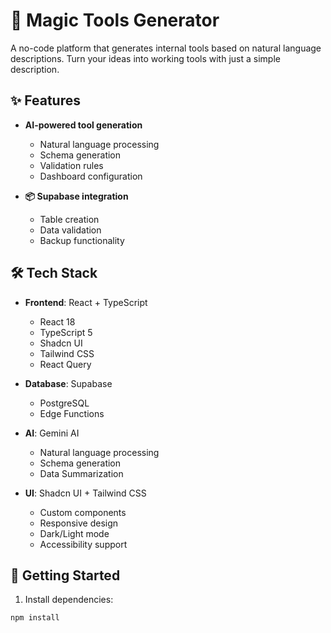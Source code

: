 # 🚀 Magic Tools Generator

A no-code platform that generates internal tools based on natural language descriptions. Turn your ideas into working tools with just a simple description.

## ✨ Features

- **AI-powered tool generation**
  - Natural language processing
  - Schema generation
  - Validation rules
  - Dashboard configuration

- **📦 Supabase integration**
  - Table creation
  - Data validation
  - Backup functionality

## 🛠️ Tech Stack

- **Frontend**: React + TypeScript
  - React 18
  - TypeScript 5
  - Shadcn UI
  - Tailwind CSS
  - React Query

- **Database**: Supabase
  - PostgreSQL 
  - Edge Functions

- **AI**: Gemini AI
  - Natural language processing
  - Schema generation
  - Data Summarization

- **UI**: Shadcn UI + Tailwind CSS
  - Custom components
  - Responsive design
  - Dark/Light mode
  - Accessibility support

## 🚀 Getting Started

1. Install dependencies:

```bash
npm install
